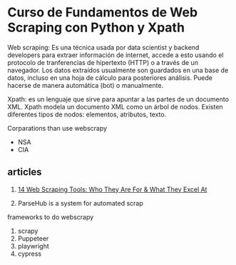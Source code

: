 # Curso de Fundamentos de Web Scraping con Python y Xpath

Web scraping: Es una técnica usada por data scientist y backend developers para extraer información de internet, accede a esto usando el protocolo de tranferencias de hipertexto (HTTP) o a través de un navegador. Los datos extraídos usualmente son guardados en una
base de datos, incluso en una hoja de cálculo para posteriores análisis. Puede hacerse de manera automática (bot) o manualmente.

Xpath: es un lenguaje que sirve para apuntar a las partes de un documento XML. Xpath modela un documento XML como un árbol de nodos. Existen diferentes tipos de nodos: elementos, atributos, texto.

Corparations than use webscrapy
- NSA
- CIA

## articles

1. [14 Web Scraping Tools: Who They Are For & What They Excel At](https://www.scraperapi.com/blog/the-14-best-web-scraping-tools/)

2. ParseHub is a system for automated scrap

frameworks to do webscrapy

1. scrapy
2. Puppeteer
3. playwright
4. cypress
